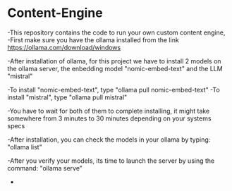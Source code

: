 # Content-Engine

-This repository contains the code to run your own custom content engine, 
-First make sure you have the ollama installed from the link https://ollama.com/download/windows

-After installation of ollama, for this project we have to install 2 models on the ollama server, the enbedding model "nomic-embed-text" and the LLM "mistral" 

-To install "nomic-embed-text", type "ollama pull nomic-embed-text"
-To install "mistral", type "ollama pull mistral"

-You have to wait for both of them to complete installing, it might take somewhere from 3 minutes to 30 minutes depending on your systems specs

-After installation, you can check the models in your ollama by typing: "ollama list"

-After you verify your models, its time to launch the server by using the command: "ollama serve"



-
